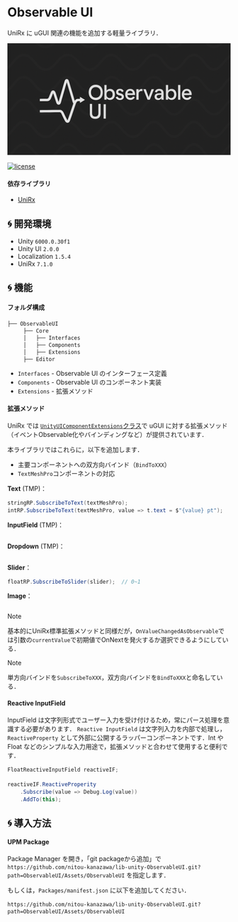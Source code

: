 # Observable UI

UniRx に uGUI 関連の機能を追加する軽量ライブラリ．

<img src="docs/images/header.png" width=800>

[![license](https://img.shields.io/badge/LICENSE-MIT-green.svg)](LICENSE)

#### 依存ライブラリ
- [UniRx][github: UniRx]

## 🌀 開発環境
- Unity `6000.0.30f1`
- Unity UI `2.0.0`
- Localization `1.5.4`
- UniRx `7.1.0`

## 🌀 機能

#### フォルダ構成

```
├── ObservableUI
     ├── Core
     │   ├── Interfaces
     │   ├── Components
     │   ├── Extensions
     ├── Editor
```

- `Interfaces` - Observable UI のインターフェース定義
- `Components` - Observable UI のコンポーネント実装
- `Extensions` - 拡張メソッド


#### 拡張メソッド

UniRx では [`UnityUIComponentExtensions`クラス][github: UnityUIComponentExtensions]で uGUI に対する拡張メソッド（イベントObservable化やバインディングなど）が提供されています．

本ライブラリではこれらに，以下を追加します．
- 主要コンポーネントへの双方向バインド（`BindToXXX`）
- `TextMeshPro`コンポーネントの対応

**Text** (TMP)：
```cs
stringRP.SubscribeToText(textMeshPro);
intRP.SubscribeToText(textMeshPro, value => t.text = $"{value} pt");
```

**InputField** (TMP)：
```cs

```

**Dropdown** (TMP)：
```cs

```

**Slider**：
```cs
floatRP.SubscribeToSlider(slider);  // 0~1
```

**Image**：
```cs

```

> [!note]
> 基本的にUniRx標準拡張メソッドと同様だが，`OnValueChangedAsObservable`では引数の`currentValue`で初期値でOnNextを発火するか選択できるようにしている．

> [!note]
> 単方向バインドを`SubscribeToXXX`，双方向バインドを`BindToXXX`と命名している．

#### Reactive InputField

InputField は文字列形式でユーザー入力を受け付けるため，常にパース処理を意識する必要があります．
`Reactive InputField` は文字列入力を内部で処理し，`ReactiveProperty` として外部に公開するラッパーコンポーネントです．Int や Float などのシンプルな入力用途で，拡張メソッドと合わせて使用すると便利です．


```cs
FloatReactiveInputField reactiveIF;

reactiveIF.ReactiveProperity
    .Subscribe(value => Debug.Log(value))
    .AddTo(this);
```

## 🌀 導入方法

#### UPM Package
Package Manager を開き，「git packageから追加」で `https://github.com/nitou-kanazawa/lib-unity-ObservableUI.git?path=ObservableUI/Assets/ObservableUI` を指定します．

もしくは，`Packages/manifest.json` に以下を追加してください．
```
https://github.com/nitou-kanazawa/lib-unity-ObservableUI.git?path=ObservableUI/Assets/ObservableUI
```



<!-- Link -->
[github: UniRx]: https://github.com/neuecc/UniRx/tree/master
[github: UnityUIComponentExtensions]: https://github.com/neuecc/UniRx/blob/master/Assets/Plugins/UniRx/Scripts/UnityEngineBridge/UnityUIComponentExtensions.cs
